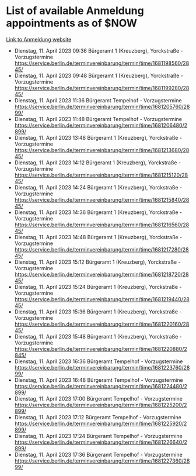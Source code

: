 # List of available Anmeldung appointments as of $NOW
[Link to Anmeldung website](https://service.berlin.de/terminvereinbarung/termin/tag.php?termin=1&anliegen[]=120686&dienstleisterlist=122210,122217,327316,122219,327312,122227,327314,122231,327346,122243,327348,122254,122252,329742,122260,329745,122262,329748,122271,327278,122273,327274,122277,327276,330436,122280,327294,122282,327290,122284,327292,122291,327270,122285,327266,122286,327264,122296,327268,150230,329760,122297,327286,122294,327284,122312,329763,122314,329775,122304,327330,122311,327334,122309,327332,317869,122281,327352,122279,329772,122283,122276,327324,122274,327326,122267,329766,122246,327318,122251,327320,122257,327322,122208,327298,122226,327300&herkunft=http%3A%2F%2Fservice.berlin.de%2Fdienstleistung%2F120686%2F)
- Dienstag, 11. April 2023 09:36 Bürgeramt 1 (Kreuzberg), Yorckstraße - Vorzugstermine https://service.berlin.de/terminvereinbarung/termin/time/1681198560/2845/
- Dienstag, 11. April 2023 09:48 Bürgeramt 1 (Kreuzberg), Yorckstraße - Vorzugstermine https://service.berlin.de/terminvereinbarung/termin/time/1681199280/2845/
- Dienstag, 11. April 2023 11:36 Bürgeramt Tempelhof - Vorzugstermine https://service.berlin.de/terminvereinbarung/termin/time/1681205760/2899/
- Dienstag, 11. April 2023 11:48 Bürgeramt Tempelhof - Vorzugstermine https://service.berlin.de/terminvereinbarung/termin/time/1681206480/2899/
- Dienstag, 11. April 2023 13:48 Bürgeramt 1 (Kreuzberg), Yorckstraße - Vorzugstermine https://service.berlin.de/terminvereinbarung/termin/time/1681213680/2845/
- Dienstag, 11. April 2023 14:12 Bürgeramt 1 (Kreuzberg), Yorckstraße - Vorzugstermine https://service.berlin.de/terminvereinbarung/termin/time/1681215120/2845/
- Dienstag, 11. April 2023 14:24 Bürgeramt 1 (Kreuzberg), Yorckstraße - Vorzugstermine https://service.berlin.de/terminvereinbarung/termin/time/1681215840/2845/
- Dienstag, 11. April 2023 14:36 Bürgeramt 1 (Kreuzberg), Yorckstraße - Vorzugstermine https://service.berlin.de/terminvereinbarung/termin/time/1681216560/2845/
- Dienstag, 11. April 2023 14:48 Bürgeramt 1 (Kreuzberg), Yorckstraße - Vorzugstermine https://service.berlin.de/terminvereinbarung/termin/time/1681217280/2845/
- Dienstag, 11. April 2023 15:12 Bürgeramt 1 (Kreuzberg), Yorckstraße - Vorzugstermine https://service.berlin.de/terminvereinbarung/termin/time/1681218720/2845/
- Dienstag, 11. April 2023 15:24 Bürgeramt 1 (Kreuzberg), Yorckstraße - Vorzugstermine https://service.berlin.de/terminvereinbarung/termin/time/1681219440/2845/
- Dienstag, 11. April 2023 15:36 Bürgeramt 1 (Kreuzberg), Yorckstraße - Vorzugstermine https://service.berlin.de/terminvereinbarung/termin/time/1681220160/2845/
- Dienstag, 11. April 2023 15:48 Bürgeramt 1 (Kreuzberg), Yorckstraße - Vorzugstermine https://service.berlin.de/terminvereinbarung/termin/time/1681220880/2845/
- Dienstag, 11. April 2023 16:36 Bürgeramt Tempelhof - Vorzugstermine https://service.berlin.de/terminvereinbarung/termin/time/1681223760/2899/
- Dienstag, 11. April 2023 16:48 Bürgeramt Tempelhof - Vorzugstermine https://service.berlin.de/terminvereinbarung/termin/time/1681224480/2899/
- Dienstag, 11. April 2023 17:00 Bürgeramt Tempelhof - Vorzugstermine https://service.berlin.de/terminvereinbarung/termin/time/1681225200/2899/
- Dienstag, 11. April 2023 17:12 Bürgeramt Tempelhof - Vorzugstermine https://service.berlin.de/terminvereinbarung/termin/time/1681225920/2899/
- Dienstag, 11. April 2023 17:24 Bürgeramt Tempelhof - Vorzugstermine https://service.berlin.de/terminvereinbarung/termin/time/1681226640/2899/
- Dienstag, 11. April 2023 17:36 Bürgeramt Tempelhof - Vorzugstermine https://service.berlin.de/terminvereinbarung/termin/time/1681227360/2899/

